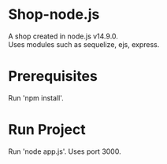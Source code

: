 # Shop-node.js
A shop created in node.js v14.9.0.  
Uses modules such as sequelize, ejs, express.

# Prerequisites
Run 'npm install'.

# Run Project
Run 'node app.js'.
Uses port 3000.
